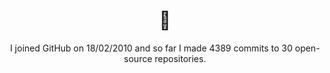 <h1 align="center">👋</h1>

<p align="center">
  I joined GitHub on 18/02/2010 and so far I made 4389 commits to 30 open-source repositories.
</p>
